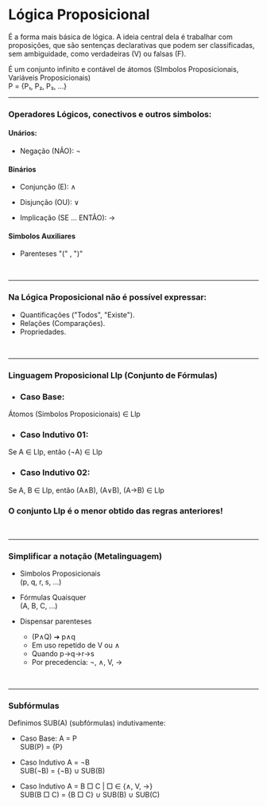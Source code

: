 # Lógica Proposicional 

É a forma mais básica de lógica. A ideia central dela é trabalhar com proposições, que são sentenças declarativas que podem ser classificadas, sem ambiguidade, como verdadeiras (V) ou falsas (F).
<br>

É um conjunto infinito e contável de átomos (SImbolos Proposicionais, Variáveis Proposicionais)<br>
P = {P₁, P₂, P₃, ...}

***

### Operadores Lógicos, conectivos e outros simbolos: 

#### Unários:
- Negação (NÃO): ¬
    
#### Binários
- Conjunção (E): ∧

- Disjunção (OU): ∨

- Implicação (SE ... ENTÃO): →


#### Simbolos Auxiliares
- Parenteses "(" , ")"

<br>

***
### Na Lógica Proposicional não é possível expressar:

- Quantificações ("Todos", "Existe").
- Relações (Comparações).
- Propriedades.

<br>

*** 

### Linguagem Proposicional Llp (Conjunto de Fórmulas)

- ### Caso Base:
Átomos (Simbolos Proposicionais) ∈ Llp

- ### Caso Indutivo 01:
Se A ∈ Llp, então (¬A) ∈ Llp

- ### Caso Indutivo 02:
Se A, B ∈ Llp, então (A∧B), (A∨B), (A→B) ∈ Llp


### O conjunto Llp é o menor obtido das regras anteriores!

<br>

***

### Simplificar a notação (Metalinguagem)

- Simbolos Proposicionais <br>
(p, q, r, s, ...)

- Fórmulas Quaisquer <br>
(A, B, C, ...)

- Dispensar parenteses <br>
    - (P∧Q) ➔ p∧q 
    - Em uso repetido de V ou ∧
    - Quando p→q→r→s 
    - Por precedencia: ¬, ∧, V, →

<br>

***

### Subfórmulas
Definimos SUB(A) (subfórmulas) indutivamente:

- Caso Base: A = P <br>
SUB(P) = {P} 

- Caso Indutivo A = ¬B <br>
SUB(¬B) = {¬B} ∪ SUB(B)

- Caso Indutivo A = B □ C | □ ∈ {∧, V, →} <br>
SUB(B □ C) = {B □ C} ∪ SUB(B) ∪ SUB(C)